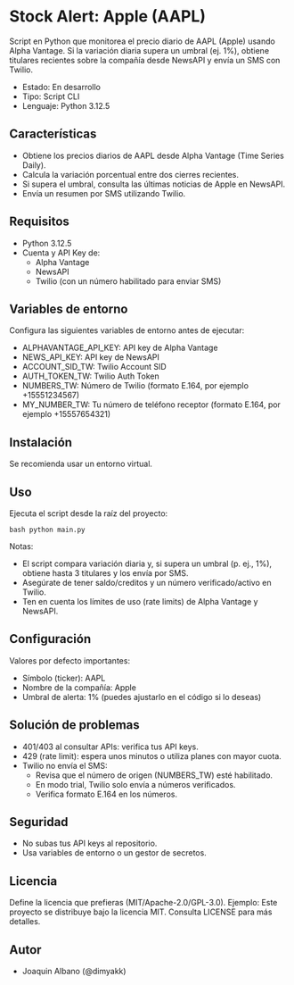 # Stock Alert: Apple (AAPL)

Script en Python que monitorea el precio diario de AAPL (Apple) usando Alpha Vantage. Si la variación diaria supera un umbral (ej. 1%), obtiene titulares recientes sobre la compañía desde NewsAPI y envía un SMS con Twilio.

- Estado: En desarrollo
- Tipo: Script CLI
- Lenguaje: Python 3.12.5

## Características

- Obtiene los precios diarios de AAPL desde Alpha Vantage (Time Series Daily).
- Calcula la variación porcentual entre dos cierres recientes.
- Si supera el umbral, consulta las últimas noticias de Apple en NewsAPI.
- Envía un resumen por SMS utilizando Twilio.

## Requisitos

- Python 3.12.5
- Cuenta y API Key de:
  - Alpha Vantage
  - NewsAPI
  - Twilio (con un número habilitado para enviar SMS)

## Variables de entorno

Configura las siguientes variables de entorno antes de ejecutar:

- ALPHAVANTAGE_API_KEY: API key de Alpha Vantage
- NEWS_API_KEY: API key de NewsAPI
- ACCOUNT_SID_TW: Twilio Account SID
- AUTH_TOKEN_TW: Twilio Auth Token
- NUMBERS_TW: Número de Twilio (formato E.164, por ejemplo +15551234567)
- MY_NUMBER_TW: Tu número de teléfono receptor (formato E.164, por ejemplo +15557654321)

## Instalación

Se recomienda usar un entorno virtual.

## Uso

Ejecuta el script desde la raíz del proyecto: 

`bash python main.py`

Notas:
- El script compara variación diaria y, si supera un umbral (p. ej., 1%), obtiene hasta 3 titulares y los envía por SMS.
- Asegúrate de tener saldo/creditos y un número verificado/activo en Twilio.
- Ten en cuenta los límites de uso (rate limits) de Alpha Vantage y NewsAPI.

## Configuración

Valores por defecto importantes:
- Símbolo (ticker): AAPL
- Nombre de la compañía: Apple
- Umbral de alerta: 1% (puedes ajustarlo en el código si lo deseas)

## Solución de problemas

- 401/403 al consultar APIs: verifica tus API keys.
- 429 (rate limit): espera unos minutos o utiliza planes con mayor cuota.
- Twilio no envía el SMS:
  - Revisa que el número de origen (NUMBERS_TW) esté habilitado.
  - En modo trial, Twilio solo envía a números verificados.
  - Verifica formato E.164 en los números.

## Seguridad

- No subas tus API keys al repositorio.
- Usa variables de entorno o un gestor de secretos.

## Licencia

Define la licencia que prefieras (MIT/Apache-2.0/GPL-3.0). Ejemplo:
Este proyecto se distribuye bajo la licencia MIT. Consulta LICENSE para más detalles.

## Autor

- Joaquin Albano (@dimyakk)